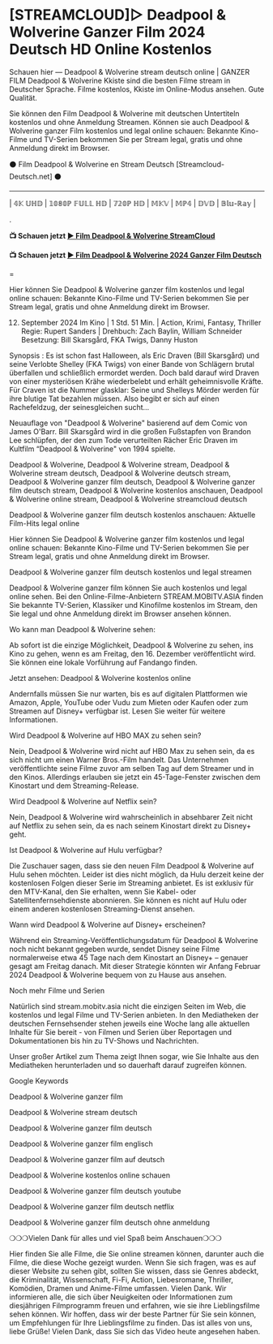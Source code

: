 # [STREAMCLOUD]▷ Deadpool & Wolverine Ganzer Film 2024 Deutsch HD Online Kostenlos
Schauen hier ― Deadpool & Wolverine stream deutsch online | GANZER FILM Deadpool & Wolverine Kkiste sind die besten Filme stream in Deutscher Sprache. Filme kostenlos, Kkiste im Online-Modus ansehen. Gute Qualität.

Sie können den Film Deadpool & Wolverine mit deutschen Untertiteln kostenlos und ohne Anmeldung Streamen. Können sie auch Deadpool & Wolverine ganzer Film kostenlos und legal online schauen: Bekannte Kino-Filme und TV-Serien bekommen Sie per Stream legal, gratis und ohne Anmeldung direkt im Browser.


⚫ Film Deadpool & Wolverine en Stream Deutsch [Streamcloud-Deutsch.net] ⚫
______________________________________________________________

| 𝟜𝕂 𝕌ℍ𝔻 | 𝟙𝟘𝟠𝟘ℙ 𝔽𝕌𝕃𝕃 ℍ𝔻 | 𝟟𝟚𝟘ℙ ℍ𝔻 | 𝕄𝕂𝕍 | 𝕄ℙ𝟜 | 𝔻𝕍𝔻 | 𝔹𝕝𝕦-ℝ𝕒𝕪 |

.

**📺 Schauen jetzt [▶ Film Deadpool & Wolverine StreamCloud](https://ganzerhd.cloud/de/movie/533535/deadpool-wolverine-github)**

**📺 Schauen jetzt [▶ Film Deadpool & Wolverine 2024 Ganzer Film Deutsch](https://ganzerhd.cloud/de/movie/533535/deadpool-wolverine-github)**

=

Hier können Sie Deadpool & Wolverine ganzer film kostenlos und legal online schauen: Bekannte Kino-Filme und TV-Serien bekommen Sie per Stream legal, gratis und ohne Anmeldung direkt im Browser.

12. September 2024 Im Kino | 1 Std. 51 Min. | Action, Krimi, Fantasy, Thriller
Regie: Rupert Sanders | Drehbuch: Zach Baylin, William Schneider
Besetzung: Bill Skarsgård, FKA Twigs, Danny Huston

Synopsis :
Es ist schon fast Halloween, als Eric Draven (Bill Skarsgård) und seine Verlobte Shelley (FKA Twigs) von einer Bande von Schlägern brutal überfallen und schließlich ermordet werden. Doch bald darauf wird Draven von einer mysteriösen Krähe wiederbelebt und erhält geheimnisvolle Kräfte. Für Craven ist die Nummer glasklar: Seine und Shelleys Mörder werden für ihre blutige Tat bezahlen müssen. Also begibt er sich auf einen Rachefeldzug, der seinesgleichen sucht…

Neuauflage von "Deadpool & Wolverine" basierend auf dem Comic von James O'Barr. Bill Skarsgård wird in die großen Fußstapfen von Brandon Lee schlüpfen, der den zum Tode verurteilten Rächer Eric Draven im Kultfilm “Deadpool & Wolverine" von 1994 spielte.

Deadpool & Wolverine, Deadpool & Wolverine stream, Deadpool & Wolverine stream deutsch, Deadpool & Wolverine deutsch stream, Deadpool & Wolverine ganzer film deutsch, Deadpool & Wolverine ganzer film deutsch stream, Deadpool & Wolverine kostenlos anschauen, Deadpool & Wolverine online stream, Deadpool & Wolverine streamcloud deutsch

Deadpool & Wolverine ganzer film deutsch kostenlos anschauen: Aktuelle Film-Hits legal online

Hier können Sie Deadpool & Wolverine ganzer film kostenlos und legal online schauen: Bekannte Kino-Filme und TV-Serien bekommen Sie per Stream legal, gratis und ohne Anmeldung direkt im Browser.

Deadpool & Wolverine ganzer film deutsch kostenlos und legal streamen

Deadpool & Wolverine ganzer film können Sie auch kostenlos und legal online sehen. Bei den Online-Filme-Anbietern STREAM.MOBITV.ASIA finden Sie bekannte TV-Serien, Klassiker und Kinofilme kostenlos im Stream, den Sie legal und ohne Anmeldung direkt im Browser ansehen können.

Wo kann man Deadpool & Wolverine sehen:

Ab sofort ist die einzige Möglichkeit, Deadpool & Wolverine zu sehen, ins Kino zu gehen, wenn es am Freitag, den 16. Dezember veröffentlicht wird. Sie können eine lokale Vorführung auf Fandango finden.

Jetzt ansehen: Deadpool & Wolverine kostenlos online

Andernfalls müssen Sie nur warten, bis es auf digitalen Plattformen wie Amazon, Apple, YouTube oder Vudu zum Mieten oder Kaufen oder zum Streamen auf Disney+ verfügbar ist. Lesen Sie weiter für weitere Informationen.

Wird Deadpool & Wolverine auf HBO MAX zu sehen sein?

Nein, Deadpool & Wolverine wird nicht auf HBO Max zu sehen sein, da es sich nicht um einen Warner Bros.-Film handelt. Das Unternehmen veröffentlichte seine Filme zuvor am selben Tag auf dem Streamer und in den Kinos. Allerdings erlauben sie jetzt ein 45-Tage-Fenster zwischen dem Kinostart und dem Streaming-Release.

Wird Deadpool & Wolverine auf Netflix sein?

Nein, Deadpool & Wolverine wird wahrscheinlich in absehbarer Zeit nicht auf Netflix zu sehen sein, da es nach seinem Kinostart direkt zu Disney+ geht.

Ist Deadpool & Wolverine auf Hulu verfügbar?

Die Zuschauer sagen, dass sie den neuen Film Deadpool & Wolverine auf Hulu sehen möchten. Leider ist dies nicht möglich, da Hulu derzeit keine der kostenlosen Folgen dieser Serie im Streaming anbietet. Es ist exklusiv für den MTV-Kanal, den Sie erhalten, wenn Sie Kabel- oder Satellitenfernsehdienste abonnieren. Sie können es nicht auf Hulu oder einem anderen kostenlosen Streaming-Dienst ansehen.

Wann wird Deadpool & Wolverine auf Disney+ erscheinen?

Während ein Streaming-Veröffentlichungsdatum für Deadpool & Wolverine noch nicht bekannt gegeben wurde, sendet Disney seine Filme normalerweise etwa 45 Tage nach dem Kinostart an Disney+ – genauer gesagt am Freitag danach. Mit dieser Strategie könnten wir Anfang Februar 2024 Deadpool & Wolverine bequem von zu Hause aus ansehen.

Noch mehr Filme und Serien

Natürlich sind stream.mobitv.asia nicht die einzigen Seiten im Web, die kostenlos und legal Filme und TV-Serien anbieten. In den Mediatheken der deutschen Fernsehsender stehen jeweils eine Woche lang alle aktuellen Inhalte für Sie bereit - von Filmen und Serien über Reportagen und Dokumentationen bis hin zu TV-Shows und Nachrichten.

Unser großer Artikel zum Thema zeigt Ihnen sogar, wie Sie Inhalte aus den Mediatheken herunterladen und so dauerhaft darauf zugreifen können.

Google Keywords

Deadpool & Wolverine ganzer film

Deadpool & Wolverine stream deutsch

Deadpool & Wolverine ganzer film deutsch

Deadpool & Wolverine ganzer film englisch

Deadpool & Wolverine ganzer film auf deutsch

Deadpool & Wolverine kostenlos online schauen

Deadpool & Wolverine ganzer film deutsch youtube

Deadpool & Wolverine ganzer film deutsch netflix

Deadpool & Wolverine ganzer film deutsch ohne anmeldung

❍❍❍Vielen Dank für alles und viel Spaß beim Anschauen❍❍❍

Hier finden Sie alle Filme, die Sie online streamen können, darunter auch die Filme, die diese Woche gezeigt wurden. Wenn Sie sich fragen, was es auf dieser Website zu sehen gibt, sollten Sie wissen, dass sie Genres abdeckt, die Kriminalität, Wissenschaft, Fi-Fi, Action, Liebesromane, Thriller, Komödien, Dramen und Anime-Filme umfassen.
Vielen Dank. Wir informieren alle, die sich über Neuigkeiten oder Informationen zum diesjährigen Filmprogramm freuen und erfahren, wie sie ihre Lieblingsfilme sehen können. Wir hoffen, dass wir der beste Partner für Sie sein können, um Empfehlungen für Ihre Lieblingsfilme zu finden. Das ist alles von uns, liebe Grüße!
Vielen Dank, dass Sie sich das Video heute angesehen haben.
